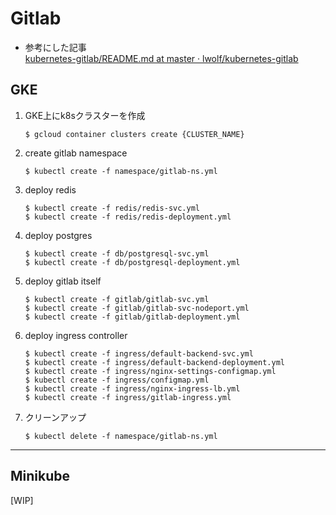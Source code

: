 # Gitlab

* 参考にした記事  
[kubernetes-gitlab/README.md at master · lwolf/kubernetes-gitlab](https://github.com/lwolf/kubernetes-gitlab/blob/master/README.md)

## GKE

1. GKE上にk8sクラスターを作成

    ```
    $ gcloud container clusters create {CLUSTER_NAME}
    ```
2. create gitlab namespace
    ```
    $ kubectl create -f namespace/gitlab-ns.yml
    ```
3. deploy redis
    ```
    $ kubectl create -f redis/redis-svc.yml
    $ kubectl create -f redis/redis-deployment.yml
    ```
4. deploy postgres
    ```
    $ kubectl create -f db/postgresql-svc.yml
    $ kubectl create -f db/postgresql-deployment.yml
    ```

5. deploy gitlab itself
    ```
    $ kubectl create -f gitlab/gitlab-svc.yml
    $ kubectl create -f gitlab/gitlab-svc-nodeport.yml
    $ kubectl create -f gitlab/gitlab-deployment.yml
    ```

6. deploy ingress controller
    ```
    $ kubectl create -f ingress/default-backend-svc.yml
    $ kubectl create -f ingress/default-backend-deployment.yml
    $ kubectl create -f ingress/nginx-settings-configmap.yml
    $ kubectl create -f ingress/configmap.yml
    $ kubectl create -f ingress/nginx-ingress-lb.yml
    $ kubectl create -f ingress/gitlab-ingress.yml
    ```

7. クリーンアップ
    ```
    $ kubectl delete -f namespace/gitlab-ns.yml
    ```    

---

## Minikube
[WIP]
